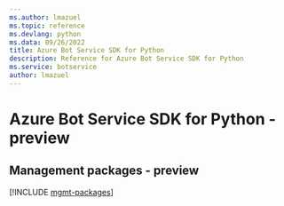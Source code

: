 ```yaml
---
ms.author: lmazuel
ms.topic: reference
ms.devlang: python
ms.data: 09/26/2022
title: Azure Bot Service SDK for Python
description: Reference for Azure Bot Service SDK for Python
ms.service: botservice
author: lmazuel
---
```

# Azure Bot Service SDK for Python - preview

## Management packages - preview
[!INCLUDE [mgmt-packages](bot-service-mgmt-index.md)]